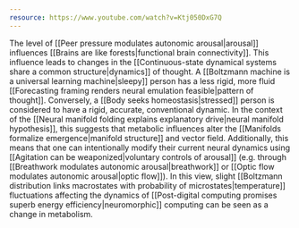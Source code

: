 ```yaml
---
resource: https://www.youtube.com/watch?v=Ktj050DxG7Q
---
```


The level of [[Peer pressure modulates autonomic arousal|arousal]] influences [[Brains are like forests|functional brain connectivity]]. This influence leads to changes in the [[Continuous-state dynamical systems share a common structure|dynamics]] of thought. A [[Boltzmann machine is a universal learning machine|sleepy]] person has a less rigid, more fluid [[Forecasting framing renders neural emulation feasible|pattern of thought]]. Conversely, a [[Body seeks homeostasis|stressed]] person is considered to have a rigid, accurate, conventional dynamic. In the context of the [[Neural manifold folding explains explanatory drive|neural manifold hypothesis]], this suggests that metabolic influences alter the [[Manifolds formalize emergence|manifold structure]] and vector field. Additionally, this means that one can intentionally modify their current neural dynamics using [[Agitation can be weaponized|voluntary controls of arousal]] (e.g. through [[Breathwork modulates autonomic arousal|breathwork]] or [[Optic flow modulates autonomic arousal|optic flow]]). In this view, slight [[Boltzmann distribution links macrostates with probability of microstates|temperature]] fluctuations affecting the dynamics of [[Post-digital computing promises superb energy efficiency|neuromorphic]] computing can be seen as a change in metabolism.